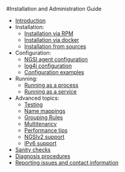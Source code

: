 #Installation and Administration Guide

* [Introduction](./introduction.md)
* Installation:
    * [Installation via RPM](./install_with_rpm.md)
    * [Installation via docker](./install_with_docker.md)
    * [Installation from sources](./install_from_sources.md)
* Configuration:
    * [NGSI agent configuration](./ngsi_agent_conf.md)
    * [log4j configuration](../../installation_and_administration_guide/log4j_conf.md)
    * [Configuration examples](./configuration_examples.md)
* Running:
    * [Running as a process](./running_as_process.md)
    * [Running as a service](./running_as_service.md)
* Advanced topics:
    * [Testing](./testing.md)
    * [Name mappings](./name_mappings.md)
    * [Grouping Rules](./grouping_rules.md)
    * [Multitenancy](./multitenancy.md)
    * [Performance tips](./performance_tips.md)
    * [NGSIv2 support](./ngsiv2_support.md)
    * [IPv6 support](./ipv6_support.md)
* [Sanity checks](./sanity_checks.md)
* [Diagnosis procedures](./diagnosis_procedures.md)
* [Reporting issues and contact information](./issues_and_contact.md)
